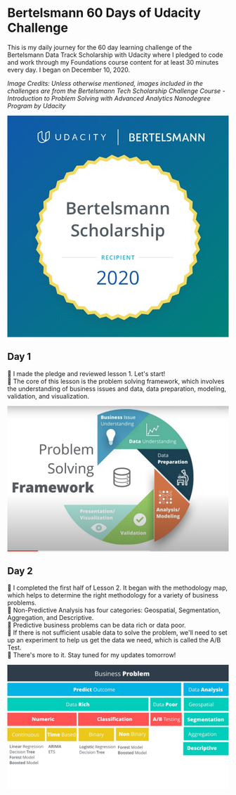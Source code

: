 # Bertelsmann 60 Days of Udacity Challenge 

This is my daily journey for the 60 day learning challenge of the Bertelsmann Data Track Scholarship with Udacity where I pledged to code and work through my Foundations course content for at least 30 minutes every day. I began on December 10, 2020. <br>

<i> Image Credits: Unless otherwise mentioned, images included in the challenges are from the Bertelsmann Tech Scholarship Challenge Course - Introduction to Problem Solving with Advanced Analytics Nanodegree Program by Udacity</i> <br>


![LT Scholarship Badge](/images/D0_Bertelsmann_Scholarship_LauraT.jpg)

## Day 1

:cherry_blossom: I made the pledge and reviewed lesson 1. Let's start! <br>
:cherry_blossom: The core of this lesson is the problem solving framework, which involves the understanding of business issues and data, data preparation, modeling, validation, and visualization. <br>

![The Problem Solving Framework](/images/D1_framework.png)<br>


## Day 2
:cherry_blossom: I completed the first half of Lesson 2. It began with the methodology map, which helps to determine the right methodology for a variety of business problems. <br>
:cherry_blossom: Non-Predictive Analysis has four categories: Geospatial, Segmentation, Aggregation, and Descriptive. <br>
:cherry_blossom: Predictive business problems can be data rich or data poor. <br>
:cherry_blossom: If there is not sufficient usable data to solve the problem, we'll need to set up an experiment to help us get the data we need, which is called the A/B Test. <br>
:cherry_blossom: There's more to it. Stay tuned for my updates tomorrow!

![Methodology Map](/images/D2_methodology_map.jpg)<br>

